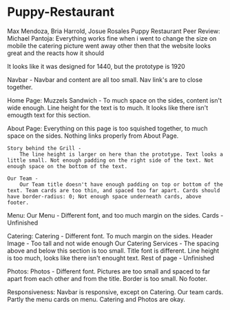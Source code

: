 # Puppy-Restaurant
Max Mendoza, Bria Harrold, Josue Rosales
Puppy Restaurant
Peer Review: Michael Pantoja: Everything works fine when i went to change the size on mobile the catering picture went away other then that the website looks great and the reacts how it should

It looks like it was designed for 1440, but the prototype is 1920

Navbar - 
	Navbar and content are all too small. Nav link's are to close together.

Home Page:
	Muzzels Sandwich -
		To much space on the sides, content isn't wide enough. Line height for the text is to much. It looks like there isn't emougth text for this section.

About Page:
	Everything on this page is too squished together, to much space on the sides. Nothing links properly from About Page.
	
	Story behind the Grill - 
		The line height is larger on here than the prototype. Text looks a little small. Not enough padding on the right side of the text. Not enough space on the bottom of the text.

	Our Team - 
		Our Team title doesn't have enough padding on top or bottom of the text. Team cards are too thin, and spaced too far apart. Cards should have border-radius: 0; Not enough space underneath cards, above footer.

Menu:
	Our Menu -
		Different font, and too much margin on the sides. 
	Cards - 
		Unfinished

Catering: 
	Catering - 
		Different font. To much margin on the sides. 
	Header Image - 
		Too tall and not wide enough
	Our Catering Services - 
		The spacing above and below this section is too small. Title font is different. Line height is too much, looks like there isn't enought text.
	Rest of page - 
		Unfinished

Photos:
	Photos - 
		Different font. Pictures are too small and spaced to far apart from each other and from the title. Border is too small. No footer.

Responsiveness: 
	Navbar is responsive, except on Catering. Our team cards. Partly the menu cards on menu. Catering and Photos are okay.
